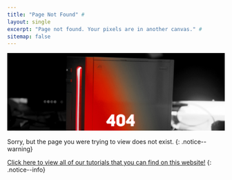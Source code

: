 ```yaml
---
title: "Page Not Found" #
layout: single
excerpt: "Page not found. Your pixels are in another canvas." #
sitemap: false
---
```


![404](/images/404.jpg)

Sorry, but the page you were trying to view does not exist.
{: .notice--warning}

[Click here to view all of our tutorials that you can find on this website!](site-navigation)
{: .notice--info}
